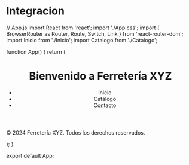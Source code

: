 # Integracion
// App.js
import React from 'react';
import './App.css';
import { BrowserRouter as Router, Route, Switch, Link } from 'react-router-dom';
import Inicio from './Inicio';
import Catalogo from './Catalogo';

function App() {
  return (
    <Router>
      <div className="App">
        <header>
          <h1>Bienvenido a Ferretería XYZ</h1>
          <nav>
            <ul>
              <li><Link to="/">Inicio</Link></li>
              <li><Link to="/catalogo">Catálogo</Link></li>
              <li><Link to="/contacto">Contacto</Link></li>
            </ul>
          </nav>
        </header>
        <main>
          <Switch>
            <Route path="/" exact component={Inicio} />
            <Route path="/catalogo" component={Catalogo} />
          </Switch>
        </main>
        <footer>
          <p>&copy; 2024 Ferretería XYZ. Todos los derechos reservados.</p>
        </footer>
      </div>
    </Router>
  );
}

export default App;

